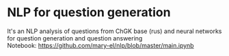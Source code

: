 # NLP for question generation

It's an NLP analysis of questions from ChGK base (rus) and neural networks for question generation and question answering  
Notebook: https://github.com/mary-el/nlp/blob/master/main.ipynb   
